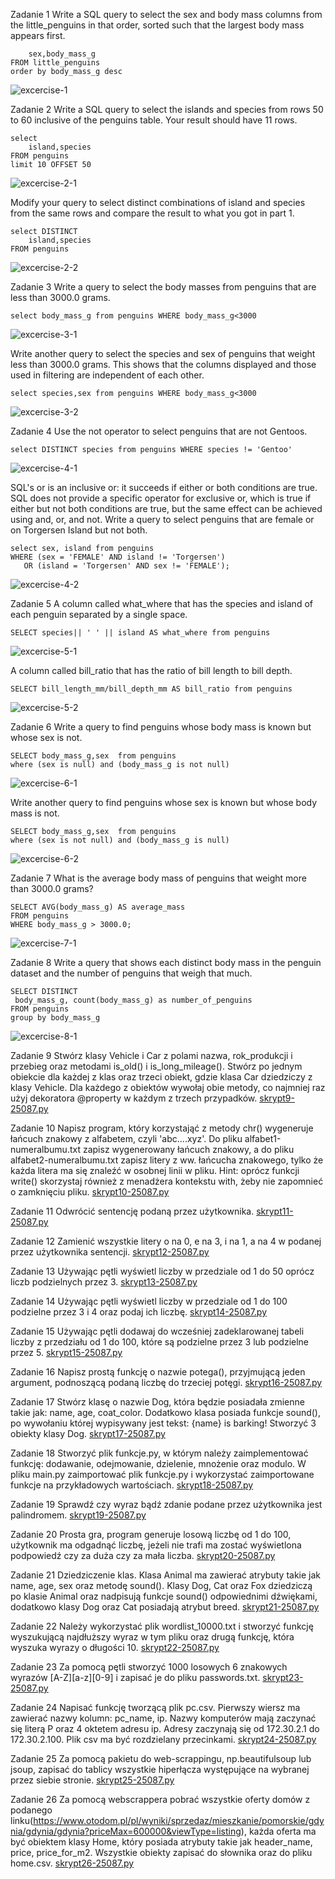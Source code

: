 
Zadanie 1
Write a SQL query to select the sex and body mass columns from the little_penguins in that order, sorted such that the largest body mass appears first.

```select 
    sex,body_mass_g 
FROM little_penguins 
order by body_mass_g desc
```

![excercise-1](./screenshots/ex-1-1.png)


Zadanie 2
Write a SQL query to select the islands and species from rows 50 to 60 inclusive of the penguins table. Your result should have 11 rows.
```
select 
    island,species 
FROM penguins 
limit 10 OFFSET 50
```
![excercise-2-1](./screenshots/ex-2-1.png)

Modify your query to select distinct combinations of island and species from the same rows and compare the result to what you got in part 1.
```
select DISTINCT
    island,species 
FROM penguins 
```
![excercise-2-2](./screenshots/ex-2-2.png)



Zadanie 3
Write a query to select the body masses from penguins that are less than 3000.0 grams.
```
select body_mass_g from penguins WHERE body_mass_g<3000
```
![excercise-3-1](./screenshots/ex-3-1.png)

Write another query to select the species and sex of penguins that weight less than 3000.0 grams. This shows that the columns displayed and those used in filtering are independent of each other.
```
select species,sex from penguins WHERE body_mass_g<3000
```
![excercise-3-2](./screenshots/ex-3-2.png)

Zadanie 4
Use the not operator to select penguins that are not Gentoos.
```
select DISTINCT species from penguins WHERE species != 'Gentoo'
```
![excercise-4-1](./screenshots/ex-4-1.png)

SQL's or is an inclusive or: it succeeds if either or both conditions are true. SQL does not provide a specific operator for exclusive or, which is true if either but not both conditions are true, but the same effect can be achieved using and, or, and not. Write a query to select penguins that are female or on Torgersen Island but not both.
```
select sex, island from penguins 
WHERE (sex = 'FEMALE' AND island != 'Torgersen')
   OR (island = 'Torgersen' AND sex != 'FEMALE');
```
![excercise-4-2](./screenshots/ex-4-2.png)


Zadanie 5
A column called what_where that has the species and island of each penguin separated by a single space.
```
SELECT species|| ' ' || island AS what_where from penguins
```
![excercise-5-1](./screenshots/ex-5-1.png)

A column called bill_ratio that has the ratio of bill length to bill depth.
```
SELECT bill_length_mm/bill_depth_mm AS bill_ratio from penguins
```
![excercise-5-2](./screenshots/ex-5-2.png)

Zadanie 6
Write a query to find penguins whose body mass is known but whose sex is not.
```
SELECT body_mass_g,sex  from penguins 
where (sex is null) and (body_mass_g is not null)
```
![excercise-6-1](./screenshots/ex-6-1.png)


Write another query to find penguins whose sex is known but whose body mass is not.
```
SELECT body_mass_g,sex  from penguins 
where (sex is not null) and (body_mass_g is null)
```
![excercise-6-2](./screenshots/ex-6-2.png)

Zadanie 7
What is the average body mass of penguins that weight more than 3000.0 grams?

```
SELECT AVG(body_mass_g) AS average_mass
FROM penguins
WHERE body_mass_g > 3000.0;
```
![excercise-7-1](./screenshots/ex-7-1.png)

Zadanie 8
Write a query that shows each distinct body mass in the penguin dataset and the number of penguins that weigh that much.
```
SELECT DISTINCT
 body_mass_g, count(body_mass_g) as number_of_penguins
FROM penguins
group by body_mass_g
```
![excercise-8-1](./screenshots/ex-8-1.png)

Zadanie 9
Stwórz klasy Vehicle i Car z polami nazwa, rok_produkcji i przebieg oraz metodami is_old() i is_long_mileage(). Stwórz po jednym obiekcie dla każdej z klas oraz trzeci obiekt, gdzie klasa Car dziedziczy z klasy Vehicle. Dla każdego z obiektów wywołaj obie metody, co najmniej raz użyj dekoratora @property w każdym z trzech przypadków.
<a href="skrypt9-25087.py">skrypt9-25087.py</a>

Zadanie 10
Napisz program, który korzystająć z metody chr() wygeneruje łańcuch znakowy z alfabetem, czyli 'abc....xyz'. Do pliku alfabet1-numeralbumu.txt zapisz wygenerowany łańcuch znakowy, a do pliku alfabet2-numeralbumu.txt zapisz litery z ww. łańcucha znakowego, tylko że każda litera ma się znaleźć w osobnej linii w pliku.
Hint: oprócz funkcji write() skorzystaj również z menadżera kontekstu with, żeby nie zapomnieć o zamknięciu pliku.
<a href="skrypt10-25087.py">skrypt10-25087.py</a>

Zadanie 11
Odwrócić sentencję podaną przez użytkownika.
<a href="skrypt11-25087.py">skrypt11-25087.py</a>

Zadanie 12
Zamienić wszystkie litery o na 0, e na 3, i na 1, a na 4 w podanej przez użytkownika sentencji.
<a href="skrypt12-25087.py">skrypt12-25087.py</a>

Zadanie 13
Używając pętli wyświetl liczby w przedziale od 1 do 50 oprócz liczb podzielnych przez 3.
<a href="skrypt13-25087.py">skrypt13-25087.py</a>

Zadanie 14
Używając pętli wyświetl liczby w przedziale od 1 do 100 podzielne przez 3 i 4 oraz podaj ich liczbę.
<a href="skrypt14-25087.py">skrypt14-25087.py</a>

Zadanie 15
Używając pętli dodawaj do wcześniej zadeklarowanej tabeli liczby z przedziału od 1 do 100, które są podzielne przez 3 lub podzielne przez 5.
<a href="skrypt15-25087.py">skrypt15-25087.py</a>

Zadanie 16
Napisz prostą funkcję o nazwie potega(), przyjmującą jeden argument, podnoszącą podaną liczbę do trzeciej potęgi.
<a href="skrypt16-25087.py">skrypt16-25087.py</a>

Zadanie 17
Stwórz klasę o nazwie Dog, która będzie posiadała zmienne takie jak: name, age, coat_color. Dodatkowo klasa posiada funkcje sound(), po wywołaniu której wypisywany jest tekst: {name} is barking! Stworzyć 3 obiekty klasy Dog.
<a href="skrypt17-25087.py">skrypt17-25087.py</a>

Zadanie 18
Stworzyć plik funkcje.py, w którym należy zaimplementować funkcję: dodawanie, odejmowanie, dzielenie, mnożenie oraz modulo. W pliku main.py zaimportować plik funkcje.py i wykorzystać zaimportowane funkcje na przykładowych wartościach.
<a href="skrypt18-25087.py">skrypt18-25087.py</a>

Zadanie 19
Sprawdź czy wyraz bądź zdanie podane przez użytkownika jest palindromem.
<a href="skrypt19-25087.py">skrypt19-25087.py</a>

Zadanie 20
Prosta gra, program generuje losową liczbę od 1 do 100, użytkownik ma odgadnąć liczbę, jeżeli nie trafi ma zostać wyświetlona podpowiedź czy za duża czy za mała liczba.
<a href="skrypt20-25087.py">skrypt20-25087.py</a>

Zadanie 21
Dziedziczenie klas. Klasa Animal ma zawierać atrybuty takie jak name, age, sex oraz metodę sound(). Klasy Dog, Cat oraz Fox dziedziczą po klasie Animal oraz nadpisują funkcje sound() odpowiednimi dźwiękami, dodatkowo klasy Dog oraz Cat posiadają atrybut breed.
<a href="skrypt21-25087.py">skrypt21-25087.py</a>

Zadanie 22
Należy wykorzystać plik wordlist_10000.txt i stworzyć funkcję wyszukującą najdłuższy wyraz w tym pliku oraz drugą funkcję, która wyszuka wyrazy o długości 10.
<a href="skrypt22-25087.py">skrypt22-25087.py</a>

Zadanie 23
Za pomocą pętli stworzyć 1000 losowych 6 znakowych wyrazów [A-Z][a-z][0-9] i zapisać je do pliku passwords.txt.
<a href="skrypt23-25087.py">skrypt23-25087.py</a>

Zadanie 24
Napisać funkcję tworzącą plik pc.csv. Pierwszy wiersz ma zawierać nazwy kolumn: pc_name, ip. Nazwy komputerów mają zaczynać się literą P oraz 4 oktetem adresu ip. Adresy zaczynają się od 172.30.2.1 do 172.30.2.100. Plik csv ma być rozdzielany przecinkami.
<a href="skrypt24-25087.py">skrypt24-25087.py</a>

Zadanie 25
Za pomocą pakietu do web-scrappingu, np.beautifulsoup lub jsoup, zapisać do tablicy wszystkie hiperłącza występujące na wybranej przez siebie stronie.
<a href="skrypt25-25087.py">skrypt25-25087.py</a>

Zadanie 26
Za pomocą webscrappera pobrać wszystkie oferty domów z podanego linku(https://www.otodom.pl/pl/wyniki/sprzedaz/mieszkanie/pomorskie/gdynia/gdynia/gdynia?priceMax=600000&viewType=listing), każda oferta ma być obiektem klasy Home, który posiada atrybuty takie jak header_name, price, price_for_m2. Wszystkie obiekty zapisać do słownika oraz do pliku home.csv.
<a href="skrypt26-25087.py">skrypt26-25087.py</a>

